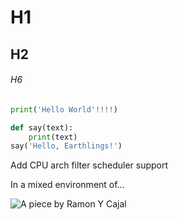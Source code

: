 # H1

## H2

###### H6
``` python
print('Hello World'!!!!)
```


``` python
def say(text):
    print(text)
say('Hello, Earthlings!')
```




Add CPU arch filter scheduler support

In a mixed environment of…


![A piece by Ramon Y Cajal](https://static01.nyt.com/images/2018/01/19/arts/19braindrawing1/19braindrawing1-superJumbo.jpg?quality=75&auto=webp)
